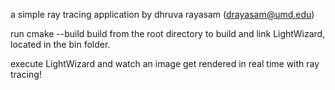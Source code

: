 a simple ray tracing application by dhruva rayasam (drayasam@umd.edu)

run cmake --build build from the root directory to build and link
LightWizard, located in the bin folder.

execute LightWizard and watch an image get rendered in real time with ray tracing!
